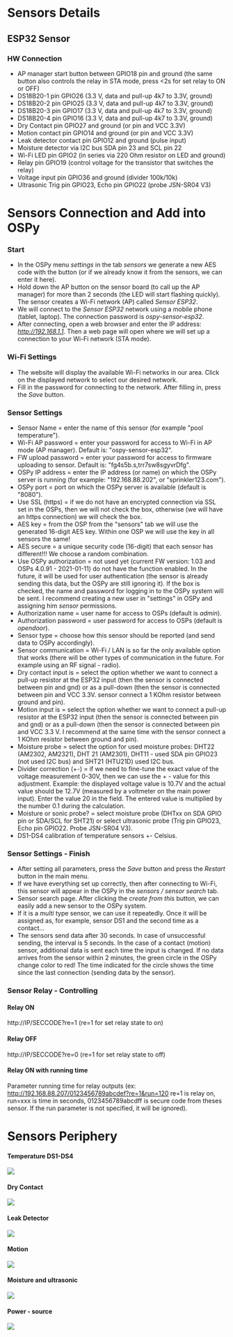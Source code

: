 Sensors Details
====

## ESP32 Sensor 

### HW Connection
* AP manager start button between GPIO18 pin and ground (the same button also controls the relay in STA mode, press <2s for set relay to ON or OFF)  
* DS18B20-1 pin GPIO26 (3.3 V, data and pull-up 4k7 to 3.3V, ground)  
* DS18B20-2 pin GPIO25 (3.3 V, data and pull-up 4k7 to 3.3V, ground)  
* DS18B20-3 pin GPIO17 (3.3 V, data and pull-up 4k7 to 3.3V, ground)  
* DS18B20-4 pin GPIO16 (3.3 V, data and pull-up 4k7 to 3.3V, ground)  
* Dry Contact pin GPIO27 and ground (or pin and VCC 3.3V)  
* Motion contact pin GPIO14 and ground (or pin and VCC 3.3V)  
* Leak detector contact pin GPIO12 and ground (pulse input)
* Moisture detector via I2C bus SDA pin 23 and SCL pin 22
* Wi-Fi LED pin GPIO2 (in series via 220 Ohm resistor on LED and ground)  
* Relay pin GPIO19 (control voltage for the transistor that switches the relay)  
* Voltage input pin GPIO36 and ground (divider 100k/10k)
* Ultrasonic Trig pin GPIO23, Echo pin GPIO22 (probe JSN-SR04 V3)  

Sensors Connection and Add into OSPy
====

### Start
- In the OSPy menu *settings* in the tab *sensors* we generate a new AES code with the button (or if we already know it from the sensors, we can enter it here).  
- Hold down the AP button on the sensor board (to call up the AP manager) for more than 2 seconds (the LED will start flashing quickly). The sensor creates a Wi-Fi network (AP) called *Sensor ESP32*.
- We will connect to the *Sensor ESP32* network using a mobile phone (tablet, laptop). The connection password is *ospy-sensor-esp32*.  
- After connecting, open a web browser and enter the IP address: *http://192.168.1.1*. Then a web page will open where we will set up a connection to your Wi-Fi network (STA mode).  

### Wi-Fi Settings
- The website will display the available Wi-Fi networks in our area. Click on the displayed network to select our desired network.  
- Fill in the password for connecting to the network. After filling in, press the *Save* button.  

### Sensor Settings
- Sensor Name = enter the name of this sensor (for example "pool temperature").  
- Wi-Fi AP password = enter your password for access to Wi-Fi in AP mode (AP manager). Default is: "ospy-sensor-esp32".
- FW upload password = enter your password for access to firmware uploading to sensor. Default is: "fg4s5b.s,trr7sw8sgyvrDfg".
- OSPy IP address = enter the IP address (or name) on which the OSPy server is running (for example: "192.168.88.202", or "sprinkler123.com").  
- OSPy port = port on which the OSPy server is available (default is "8080").  
- Use SSL (https) = if we do not have an encrypted connection via SSL set in the OSPs, then we will not check the box, otherwise (we will have an https connection) we will check the box.  
- AES key = from the OSP from the "sensors" tab we will use the generated 16-digit AES key. Within one OSP we will use the key in all sensors the same!  
- AES secure = a unique security code (16-digit) that each sensor has different!!! We choose a random combination.  
- Use OSPy authorization = not used yet (current FW version: 1.03 and OSPs 4.0.91 - 2021-01-11) do not have the function enabled. In the future, it will be used for user authentication (the sensor is already sending this data, but the OSPy are still ignoring it). If the box is checked, the name and password for logging in to the OSPy system will be sent. I recommend creating a new user in "settings" in OSPy and assigning him *sensor* permissions.  
- Authorization name = user name for access to OSPs (default is *admin*).  
- Authorization password = user password for access to OSPs (default is *opendoor*).  
- Sensor type = choose how this sensor should be reported (and send data to OSPy accordingly).  
- Sensor communication = Wi-Fi / LAN is so far the only available option that works (there will be other types of communication in the future. For example using an RF signal - radio).  
- Dry contact input is = select the option whether we want to connect a pull-up resistor at the ESP32 input (then the sensor is connected between pin and gnd) or as a pull-down (then the sensor is connected between pin and VCC 3.3V. sensor connect a 1 KOhm resistor between ground and pin).  
- Motion input is = select the option whether we want to connect a pull-up resistor at the ESP32 input (then the sensor is connected between pin and gnd) or as a pull-down (then the sensor is connected between pin and VCC 3.3 V. I recommend at the same time with the sensor connect a 1 KOhm resistor between ground and pin).  
- Moisture probe = select the option for used moisture probes: DHT22 (AM2302, AM2321), DHT 21 (AM2301), DHT11 - used SDA pin GPIO23 (not used I2C bus) and SHT21 (HTU21D) used I2C bus.
- Divider correction (+-) = if we need to fine-tune the exact value of the voltage measurement 0-30V, then we can use the + - value for this adjustment. Example: the displayed voltage value is 10.7V and the actual value should be 12.7V (measured by a voltmeter on the main power input). Enter the value 20 in the field. The entered value is multiplied by the number 0.1 during the calculation.
- Moisture or sonic probe? = select moisture probe (DHTxx on SDA GPIO pin or SDA/SCL for SHT21) or select ultrasonic probe (Trig pin GPIO23, Echo pin GPIO22. Probe JSN-SR04 V3).
- DS1-DS4 calibration of temperature sensors +- Celsius.

### Sensor Settings - Finish
- After setting all parameters, press the *Save* button and press the *Restart* button in the main menu.  
- If we have everything set up correctly, then after connecting to Wi-Fi, this sensor will appear in the OSPy in the *sensors / sensor search* tab.  
- Sensor search page. After clicking the *create from this* button, we can easily add a new sensor to the OSPy system.  
- If it is a *multi* type sensor, we can use it repeatedly. Once it will be assigned as, for example, sensor DS1 and the second time as a contact...  
- The sensors send data after 30 seconds. In case of unsuccessful sending, the interval is 5 seconds. In the case of a contact (motion) sensor, additional data is sent each time the input is changed. If no data arrives from the sensor within 2 minutes, the green circle in the OSPy change color to red! The time indicated for the circle shows the time since the last connection (sending data by the sensor).

### Sensor Relay - Controlling 

#### Relay ON
http://IP/SECCODE?re=1 (re=1 for set relay state to on)

#### Relay OFF
http://IP/SECCODE?re=0 (re=1 for set relay state to off)

#### Relay ON with running time
Parameter running time for relay outputs (ex: http://192.168.88.207/0123456789abcdef?re=1&run=120 re=1 is relay on, run=xxx is time in seconds, 0123456789abcdff is secure code from theses sensor. If the run parameter is not specified, it will be ignored).

Sensors Periphery
====

#### Temperature DS1-DS4
[![](https://github.com/martinpihrt/OSPy/blob/master/ospy/images/esp32_sensor_ds.png?raw=true)](https://github.com/martinpihrt/OSPy/blob/master/ospy/images/esp32_sensor_ds.png)

#### Dry Contact
[![](https://github.com/martinpihrt/OSPy/blob/master/ospy/images/esp32_sensor_dry.png?raw=true)](https://github.com/martinpihrt/OSPy/blob/master/ospy/images/esp32_sensor_dry.png)

#### Leak Detector
[![](https://github.com/martinpihrt/OSPy/blob/master/ospy/images/esp32_sensor_leak.png?raw=true)](https://github.com/martinpihrt/OSPy/blob/master/ospy/images/esp32_sensor_leak.png)

#### Motion
[![](https://github.com/martinpihrt/OSPy/blob/master/ospy/images/esp32_sensor_moti.png?raw=true)](https://github.com/martinpihrt/OSPy/blob/master/ospy/images/esp32_sensor_moti.png)

#### Moisture and ultrasonic
[![](https://github.com/martinpihrt/OSPy/blob/master/ospy/images/esp32_sensor_i2c.png?raw=true)](https://github.com/martinpihrt/OSPy/blob/master/ospy/images/esp32_sensor_i2c.png)

#### Power - source
[![](https://github.com/martinpihrt/OSPy/blob/master/ospy/images/esp32_sensor_relay.png?raw=true)](https://github.com/martinpihrt/OSPy/blob/master/ospy/images/esp32_sensor_relay.png)
